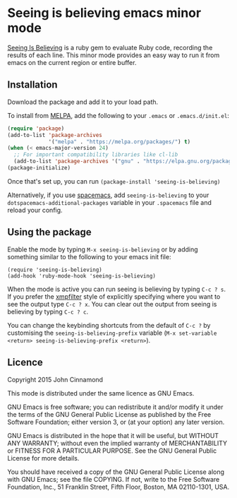 # Seeing is believing emacs minor mode #

[Seeing Is Believing](https://github.com/JoshCheek/seeing_is_believing)
is a ruby gem to evaluate Ruby code, recording the results of each
line. This minor mode provides an easy way to run it from emacs on the
current region or entire buffer.

## Installation ##

Download the package and add it to your load path.

To install from [MELPA](https://melpa.org/), add the following to your `.emacs` or `.emacs.d/init.el`:

```lisp
(require 'package)
(add-to-list 'package-archives
             '("melpa" . "https://melpa.org/packages/") t)
(when (< emacs-major-version 24)
  ;; For important compatibility libraries like cl-lib
  (add-to-list 'package-archives '("gnu" . "https://elpa.gnu.org/packages/")))
(package-initialize)
```

Once that's set up, you can run `(package-install 'seeing-is-believing)`

Alternatively, if you use [spacemacs](http://spacemacs.org/), add `seeing-is-believing` to your `dotspacemacs-additional-packages` variable in your `.spacemacs` file and reload your config.

## Using the package ##

Enable the mode by typing `M-x seeing-is-believing` or by adding
something similar to the following to your emacs init file:

```
(require 'seeing-is-believing)
(add-hook 'ruby-mode-hook 'seeing-is-believing)
```

When the mode is active you can run seeing is believing by typing `C-c
? s`. If you prefer the
[xmpfilter](https://rubygems.org/gems/rcodetools/versions/0.8.5.0)
style of explicitly specifying where you want to see the output type
`C-c ? x`. You can clear out the output from seeing is believing by
typing `C-c ? c`.

You can change the keybinding shortcuts from the default of `C-c ?` by
customising the `seeing-is-believing-prefix` variable
(`M-x set-variable <return> seeing-is-believing-prefix <return>`).

## Licence ##

Copyright 2015 John Cinnamond

This mode is distributed under the same licence as GNU Emacs.

GNU Emacs is free software; you can redistribute it and/or modify
it under the terms of the GNU General Public License as published by
the Free Software Foundation; either version 3, or (at your option)
any later version.

GNU Emacs is distributed in the hope that it will be useful,
but WITHOUT ANY WARRANTY; without even the implied warranty of
MERCHANTABILITY or FITNESS FOR A PARTICULAR PURPOSE.  See the
GNU General Public License for more details.

You should have received a copy of the GNU General Public License
along with GNU Emacs; see the file COPYING.  If not, write to the
Free Software Foundation, Inc., 51 Franklin Street, Fifth Floor,
Boston, MA 02110-1301, USA.
